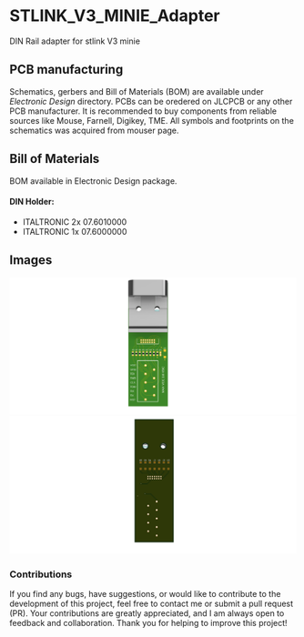 # STLINK_V3_MINIE_Adapter
DIN Rail adapter for stlink V3 minie

## PCB manufacturing
Schematics, gerbers and Bill of Materials (BOM) are available under *Electronic Design* directory. PCBs can be oredered on JLCPCB or any other PCB manufacturer. It is recommended to buy components from reliable sources like Mouse, Farnell, Digikey, TME. All symbols and footprints on the schematics was acquired from mouser page.

## Bill of Materials
BOM available in Electronic Design package. 
#### DIN Holder:
* ITALTRONIC 2x 07.6010000  
* ITALTRONIC 1x 07.6000000  

## Images
![Image Top](https://github.com/TestDuino/STLINK_V3_MINIE_Adapter/blob/main/Images/STLINK_V3_MINIR_Adapter_top.png)
![Image Bottom](https://github.com/TestDuino/STLINK_V3_MINIE_Adapter/blob/main/Images/STLINK_V3_MINIR_Adapter_bot.png)

### Contributions
If you find any bugs, have suggestions, or would like to contribute to the development of this project, feel free to contact me or submit a pull request (PR). Your contributions are greatly appreciated, and I am always open to feedback and collaboration. Thank you for helping to improve this project!
